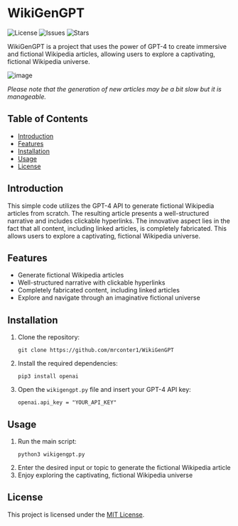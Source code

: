 # WikiGenGPT

![License](https://img.shields.io/github/license/mrconter1/WikiGenGPT)
![Issues](https://img.shields.io/github/issues/mrconter1/WikiGenGPT)
![Stars](https://img.shields.io/github/stars/mrconter1/WikiGenGPT)

WikiGenGPT is a project that uses the power of GPT-4 to create immersive and fictional Wikipedia articles, allowing users to explore a captivating, fictional Wikipedia universe.

![image](https://user-images.githubusercontent.com/32551374/229347125-88d74f6f-4ee1-4bb8-9e52-a0adbfd68310.png)

*Please note that the generation of new articles may be a bit slow but it is manageable.*

## Table of Contents

- [Introduction](#introduction)
- [Features](#features)
- [Installation](#installation)
- [Usage](#usage)
- [License](#license)

## Introduction

This simple code utilizes the GPT-4 API to generate fictional Wikipedia articles from scratch. The resulting article presents a well-structured narrative and includes clickable hyperlinks. The innovative aspect lies in the fact that all content, including linked articles, is completely fabricated. This allows users to explore a captivating, fictional Wikipedia universe.

## Features

- Generate fictional Wikipedia articles
- Well-structured narrative with clickable hyperlinks
- Completely fabricated content, including linked articles
- Explore and navigate through an imaginative fictional universe

## Installation

1. Clone the repository:
   ```
   git clone https://github.com/mrconter1/WikiGenGPT
   ```
2. Install the required dependencies:
   ```
   pip3 install openai
   ```
3. Open the `wikigengpt.py` file and insert your GPT-4 API key:
   ```
   openai.api_key = "YOUR_API_KEY"
   ```

## Usage

1. Run the main script:
   ```
   python3 wikigengpt.py
   ```
2. Enter the desired input or topic to generate the fictional Wikipedia article
3. Enjoy exploring the captivating, fictional Wikipedia universe

## License

This project is licensed under the [MIT License](LICENSE.md).
